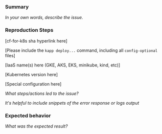 ### Summary

_In your own words, describe the issue._

### Reproduction Steps
[cf-for-k8s sha hyperlink here]

[Please include the `kapp deploy...` command, including all `config-optional` files]

[IaaS name(s) here (GKE, AKS, EKS, minikube, kind, etc)]

[Kubernetes version here]

[Special configuration here]

_What steps/actions led to the issue?_

_It's helpful to include snippets of the error response or logs output_

### Expected behavior

_What was the expected result?_
